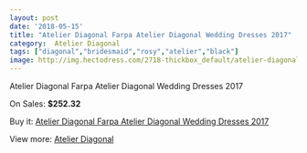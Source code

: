 ```yaml
---
layout: post
date: '2018-05-15'
title: "Atelier Diagonal Farpa Atelier Diagonal Wedding Dresses 2017"
category:  Atelier Diagonal
tags: ["diagonal","bridesmaid","rosy","atelier","black"]
image: http://img.hectodress.com/2718-thickbox_default/atelier-diagonal-farpa-atelier-diagonal-wedding-dresses-2013.jpg
---
```

Atelier Diagonal Farpa Atelier Diagonal Wedding Dresses 2017

On Sales: **$252.32**
<a href="https://www.hectodress.com/-atelier-diagonal/1546-atelier-diagonal-farpa-atelier-diagonal-wedding-dresses-2013.html"><amp-img layout="responsive" width="600" height="600" src="//img.hectodress.com/2718-thickbox_default/atelier-diagonal-farpa-atelier-diagonal-wedding-dresses-2013.jpg" alt="Atelier Diagonal Farpa Atelier Diagonal Wedding Dresses 2017 0" /></a>
<a href="https://www.hectodress.com/-atelier-diagonal/1546-atelier-diagonal-farpa-atelier-diagonal-wedding-dresses-2013.html"><amp-img layout="responsive" width="600" height="600" src="//img.hectodress.com/2720-thickbox_default/atelier-diagonal-farpa-atelier-diagonal-wedding-dresses-2013.jpg" alt="Atelier Diagonal Farpa Atelier Diagonal Wedding Dresses 2017 1" /></a>
<a href="https://www.hectodress.com/-atelier-diagonal/1546-atelier-diagonal-farpa-atelier-diagonal-wedding-dresses-2013.html"><amp-img layout="responsive" width="600" height="600" src="//img.hectodress.com/2719-thickbox_default/atelier-diagonal-farpa-atelier-diagonal-wedding-dresses-2013.jpg" alt="Atelier Diagonal Farpa Atelier Diagonal Wedding Dresses 2017 2" /></a>

Buy it: [Atelier Diagonal Farpa Atelier Diagonal Wedding Dresses 2017](https://www.hectodress.com/-atelier-diagonal/1546-atelier-diagonal-farpa-atelier-diagonal-wedding-dresses-2013.html "Atelier Diagonal Farpa Atelier Diagonal Wedding Dresses 2017")

View more: [ Atelier Diagonal](https://www.hectodress.com/22--atelier-diagonal " Atelier Diagonal")
